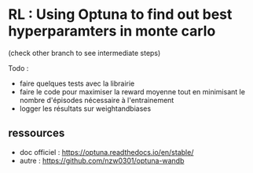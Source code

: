 # RL : Using Optuna to find out best hyperparamters in monte carlo

(check other branch to see intermediate steps)

Todo : 
- faire quelques tests avec la librairie
- faire le code pour maximiser la reward moyenne tout en minimisant le nombre d'épisodes nécessaire à l'entrainement
- logger les résultats sur weightandbiases


## ressources

- doc officiel : https://optuna.readthedocs.io/en/stable/
- autre : https://github.com/nzw0301/optuna-wandb